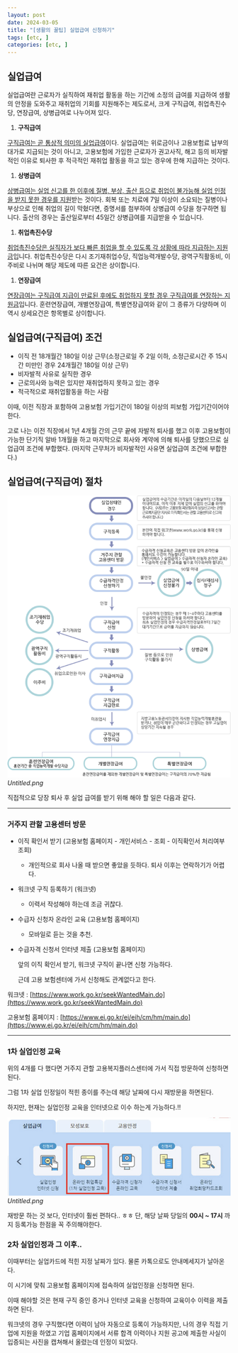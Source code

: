 ```yaml
---
layout: post
date: 2024-03-05
title: "[생활의 꿀팁] 실업급여 신청하기"
tags: [etc, ]
categories: [etc, ]
---
```




## 실업급여


실업급여란 근로자가 실직하여 재취업 활동을 하는 기간에 소정의 급여를 지급하여 생활의 안정을 도와주고 재취업의 기회를 지원해주는 제도로서, 크게 구직급여, 취업촉진수당, 연장급여, 상병급여로 나누어져 있다.

1. **구직급여**

<u>구직급여는 곧 통상적 의미의 실업급여</u>이다. 실업급여는 위로금이나 고용보험료 납부의 대가로 지급되는 것이 아니고, 고용보험에 가입한 근로자가 권고사직, 해고 등의 비자발적인 이유로 퇴사한 후 적극적인 재취업 활동을 하고 있는 경우에 한해 지급하는 것이다.

1. **상병급여**

<u>상병급여는 실업 신고를 한 이후에 질병, 부상, 출산 등으로 취업이 불가능해 실업 인정을 받지 못한 경우를 지원</u>받는 것이다. 회복 또는 치료에 7일 이상이 소요되는 질병이나 부상으로 인해 취업의 길이 막혔다면, 증명서를 첨부하여 상병급여 수당을 청구하면 됩니다. 출산의 경우는 출산일로부터 45일간 상병급여를 지급받을 수 있습니다.

1. **취업촉진수당**

<u>취업촉진수당은 실직자가 보다 빠른 취업을 할 수 있도록 각 상황에 따라 지급하는 지원금</u>입니다. 취업촉진수당은 다시 조기재취업수당, 직업능력개발수당, 광역구직활동비, 이주비로 나뉘며 해당 제도에 따른 요건은 상이합니다.

1. **연장급여**

<u>연장급여는 구직급여 지급이 만료된 후에도 취업하지 못할 경우 구직급여를 연장하는 지원금</u>입니다. 훈련연장급여, 개별연장급여, 특별연장급여와 같이 그 종류가 다양하며 이 역시 상세요건은 항목별로 상이합니다.



## 실업급여(구직급여) 조건

- 이직 전 18개월간 180일 이상 근무(소정근로일 주 2일 이하, 소정근로시간 주 15시간 미만인 경우 24개월간 180일 이상 근무)
- 비자발적 사유로 실직한 경우
- 근로의사와 능력은 있지만 재취업하지 못하고 있는 경우
- 적극적으로 재취업활동을 하는 사람

이때, 이전 직장과 포함하여 고용보험 가입기간이 180일 이상의 피보험 가입기간이어야 한다.


고로 나는 이전 직장에서 1년 4개월 간의 근무 끝에 자발적 퇴사를 했고 이후 고용보험이 가능한 단기직 알바 1개월을 하고 마지막으로 회사와 계약에 의해 퇴사를 당했으므로 실업급여 조건에 부합했다. (마지막 근무처가 비자발적인 사유면 실업급여 조건에 부합한다.)



## 실업급여(구직급여) 절차


![0](/assets/img/2024-03-05-[생활의-꿀팁]-실업급여-신청하기.md/0.png)_Untitled.png_


직접적으로 당장 퇴사 후 실업 급여를 받기 위해 해야 할 일은 다음과 같다.


---



### 거주지 관할 고용센터 방문

- 이직 확인서 받기 (고용보험 홈페이지 - 개인서비스 - 조회 - 이직확인서 처리여부 조회)
	- 개인적으로 회사 나올 때 받으면 좋았을 듯하다. 퇴사 이후는 연락하기가 어렵다.
- 워크넷 구직 등록하기 (워크넷)
	- 이력서 작성해야 하는데 조금 귀찮다.
- 수급자 신청자 온라인 교육 (고용보험 홈페이지)
	- 모바일로 듣는 것을 추천.
- 수급자격 신청서 인터넷 제출 (고용보험 홈페이지)

	앞의 이직 확인서 받기, 워크넷 구직이 끝나면 신청 가능하다.


	근데 고용 보험센터에 가서 신청해도 관계없다고 한다. 


워크넷 : [https://www.work.go.kr/seekWantedMain.do](https://www.work.go.kr/seekWantedMain.do)


고용보험 홈페이지 : [https://www.ei.go.kr/ei/eih/cm/hm/main.do](https://www.ei.go.kr/ei/eih/cm/hm/main.do)


---



### 1차 실업인정 교육


위의 4개를 다 했다면 거주지 관할 고용복지플러스센터에 가서 직접 방문하여 신청하면 된다.


그럼 1차 실업 인정일이 적힌 종이를 주는데 해당 날짜에 다시 재방문을 하면된다.


하지만, 현재는 실업인정 교육을 인터넷으로 이수 하는게 가능하다.!!


![1](/assets/img/2024-03-05-[생활의-꿀팁]-실업급여-신청하기.md/1.png)_Untitled.png_


재방문 하는 것 보다, 인터넷이 훨씬 편하다.. ㅎㅎ 단, 해당 날짜 당일의 **00시 ~ 17시** 까지 등록가능 한점을 꼭 주의해야한다.



### 2차 실업인정과 그 이후..


이때부터는 실업카드에 적힌 지정 날짜가 있다. 물론 카톡으로도 안내메세지가 날아온다.


이 시기에 맞춰 고용보험 홈페이지에 접속하여 실업인정을 신청하면 된다.


이때 해야할 것은 현재 구직 중인 증거나 인터넷 교육을 신청하여 교육이수 이력을 제출하면 된다.


워크넷의 경우 구직했다면 이력이 남아 자동으로 등록이 가능하지만, 나의 경우 직접 기업에 지원을 하였고 기업 홈페이지에서 서류 합격 이력이나 지원 공고에 제출한 사실이 입증되는 사진을 캡쳐해서 올렸는데 인정이 되었다.

